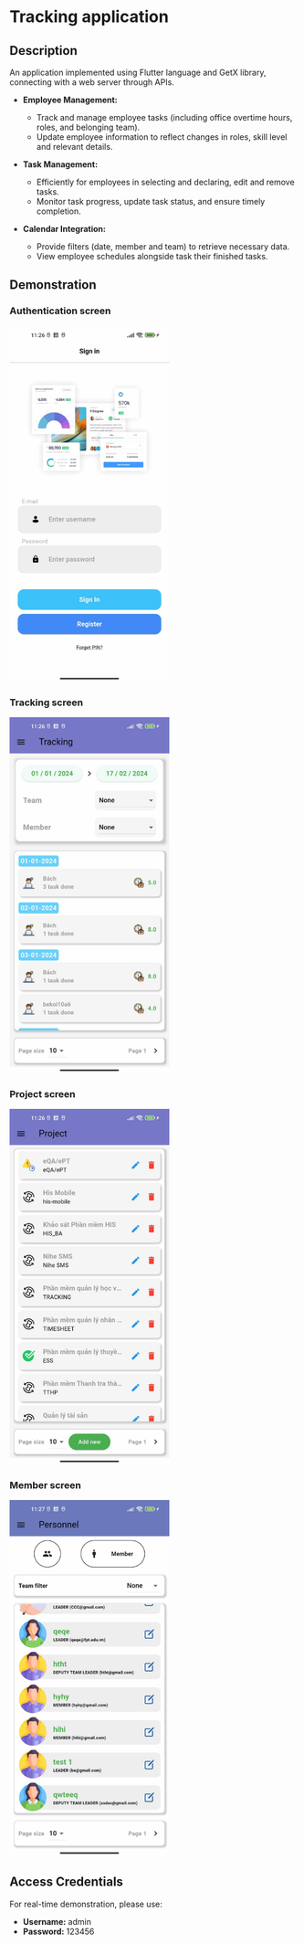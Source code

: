# Tracking application

## Description

An application implemented using Flutter language and GetX library, connecting with a web server through APIs.

- **Employee Management:**
  - Track and manage employee tasks (including office overtime hours, roles, and belonging team).
  - Update employee information to reflect changes in roles, skill level and relevant details.

- **Task Management:**
  - Efficiently for employees in selecting and declaring, edit and remove tasks.
  - Monitor task progress, update task status, and ensure timely completion.

- **Calendar Integration:**
  - Provide filters (date, member and team) to retrieve necessary data.
  - View employee schedules alongside task their finished tasks.

## Demonstration

### Authentication screen

<img src="https://github.com/dainn67/oct_tracking_flutter/blob/master/demo/authen.jpg" alt="Authentication screen" width="280"/>

### Tracking screen
<img src="https://github.com/dainn67/oct_tracking_flutter/blob/master/demo/tracking.jpg" alt="Tracking screen" width="280"/>

### Project screen
<img src="https://github.com/dainn67/oct_tracking_flutter/blob/master/demo/project.jpg" alt="Project screen" width="280"/>

### Member screen
<img src="https://github.com/dainn67/oct_tracking_flutter/blob/master/demo/member.jpg" alt="Member screen" width="280"/>


## Access Credentials

For real-time demonstration, please use:

- **Username:** admin
- **Password:** 123456

